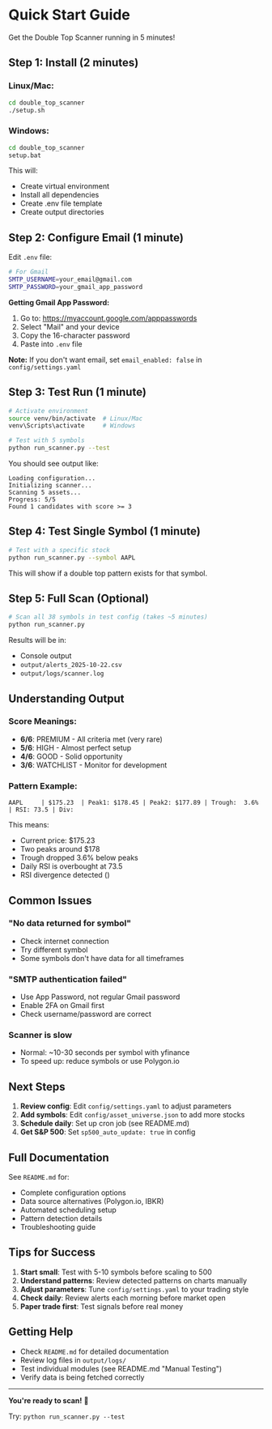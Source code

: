 # Quick Start Guide

Get the Double Top Scanner running in 5 minutes!

## Step 1: Install (2 minutes)

### Linux/Mac:
```bash
cd double_top_scanner
./setup.sh
```

### Windows:
```cmd
cd double_top_scanner
setup.bat
```

This will:
- Create virtual environment
- Install all dependencies
- Create .env file template
- Create output directories

## Step 2: Configure Email (1 minute)

Edit `.env` file:

```bash
# For Gmail
SMTP_USERNAME=your_email@gmail.com
SMTP_PASSWORD=your_gmail_app_password
```

**Getting Gmail App Password:**
1. Go to: https://myaccount.google.com/apppasswords
2. Select "Mail" and your device
3. Copy the 16-character password
4. Paste into `.env` file

**Note:** If you don't want email, set `email_enabled: false` in `config/settings.yaml`

## Step 3: Test Run (1 minute)

```bash
# Activate environment
source venv/bin/activate  # Linux/Mac
venv\Scripts\activate     # Windows

# Test with 5 symbols
python run_scanner.py --test
```

You should see output like:
```
Loading configuration...
Initializing scanner...
Scanning 5 assets...
Progress: 5/5
Found 1 candidates with score >= 3
```

## Step 4: Test Single Symbol (1 minute)

```bash
# Test with a specific stock
python run_scanner.py --symbol AAPL
```

This will show if a double top pattern exists for that symbol.

## Step 5: Full Scan (Optional)

```bash
# Scan all 38 symbols in test config (takes ~5 minutes)
python run_scanner.py
```

Results will be in:
- Console output
- `output/alerts_2025-10-22.csv`
- `output/logs/scanner.log`

## Understanding Output

### Score Meanings:
- **6/6**: PREMIUM - All criteria met (very rare)
- **5/6**: HIGH - Almost perfect setup
- **4/6**: GOOD - Solid opportunity
- **3/6**: WATCHLIST - Monitor for development

### Pattern Example:
```
AAPL     | $175.23  | Peak1: $178.45 | Peak2: $177.89 | Trough:  3.6% | RSI: 73.5 | Div: 
```

This means:
- Current price: $175.23
- Two peaks around $178
- Trough dropped 3.6% below peaks
- Daily RSI is overbought at 73.5
- RSI divergence detected ()

## Common Issues

### "No data returned for symbol"
- Check internet connection
- Try different symbol
- Some symbols don't have data for all timeframes

### "SMTP authentication failed"
- Use App Password, not regular Gmail password
- Enable 2FA on Gmail first
- Check username/password are correct

### Scanner is slow
- Normal: ~10-30 seconds per symbol with yfinance
- To speed up: reduce symbols or use Polygon.io

## Next Steps

1. **Review config**: Edit `config/settings.yaml` to adjust parameters
2. **Add symbols**: Edit `config/asset_universe.json` to add more stocks
3. **Schedule daily**: Set up cron job (see README.md)
4. **Get S&P 500**: Set `sp500_auto_update: true` in config

## Full Documentation

See `README.md` for:
- Complete configuration options
- Data source alternatives (Polygon.io, IBKR)
- Automated scheduling setup
- Pattern detection details
- Troubleshooting guide

## Tips for Success

1. **Start small**: Test with 5-10 symbols before scaling to 500
2. **Understand patterns**: Review detected patterns on charts manually
3. **Adjust parameters**: Tune `config/settings.yaml` to your trading style
4. **Check daily**: Review alerts each morning before market open
5. **Paper trade first**: Test signals before real money

## Getting Help

- Check `README.md` for detailed documentation
- Review log files in `output/logs/`
- Test individual modules (see README.md "Manual Testing")
- Verify data is being fetched correctly

---

**You're ready to scan!** 🚀

Try: `python run_scanner.py --test`
